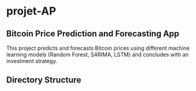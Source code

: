 # projet-AP
## Bitcoin Price Prediction and Forecasting App

This project predicts and forecasts Bitcoin prices using different machine learning models (Random Forest, SARIMA, LSTM) and concludes with an investment strategy.

## Directory Structure

